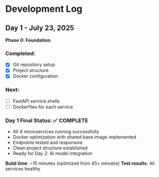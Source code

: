 # Development Log

## Day 1 - July 23, 2025
**Phase 0: Foundation**

### Completed:
- [x] Git repository setup
- [x] Project structure
- [x] Docker configuration

### Next:
- [ ] FastAPI service shells
- [ ] Dockerfiles for each service

### Day 1 Final Status: ✅ COMPLETE
- All 4 microservices running successfully
- Docker optimization with shared base image implemented
- Endpoints tested and responsive
- Clean project structure established
- Ready for Day 2: AI model integration

**Build time**: ~15 minutes (optimized from 45+ minutes)
**Test results**: All services healthy
